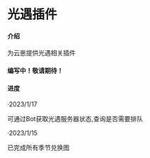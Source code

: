 # 光遇插件

#### 介绍
为云崽提供光遇相关插件

#### 编写中！敬请期待！

#### 进度
·2023/1/17

可通过Bot获取光遇服务器状态,查询是否需要排队

·2023/1/15

已完成所有季节兑换图